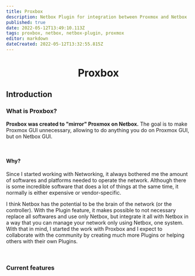 ```yaml
---
title: Proxbox
description: Netbox Plugin for integration between Proxmox and Netbox
published: true
date: 2022-05-12T13:49:10.113Z
tags: proxbox, netbox, netbox-plugin, proxmox
editor: markdown
dateCreated: 2022-05-12T13:32:55.815Z
---
```


<div align=center>

  # Proxbox
</div>

## Introduction

### What is Proxbox?
**Proxbox was created to "mirror" Proxmox on Netbox.** The goal is to make Proxmox GUI unnecessary, allowing to do anything you do on Proxmox GUI, but on Netbox GUI.

<br>

#### Why?
Since I started working with Networking, it always bothered me the amount of softwares and platforms needed to operate the network. Although there is some incredible software that does a lot of things at the same time, it normally is either expensive or vendor-specific.

I think Netbox has the potential to be the brain of the network (or the controller). With the Plugin feature, it makes possible to not necessary replace all softwares and use only Netbox, but integrate it all with Netbox in a way that you can manage your network only using Netbox, one system. With that in mind, I started the work with Proxbox and I expect to collaborate with the community by creating much more Plugins or helping others with their own Plugins.

<br>

### Current features





